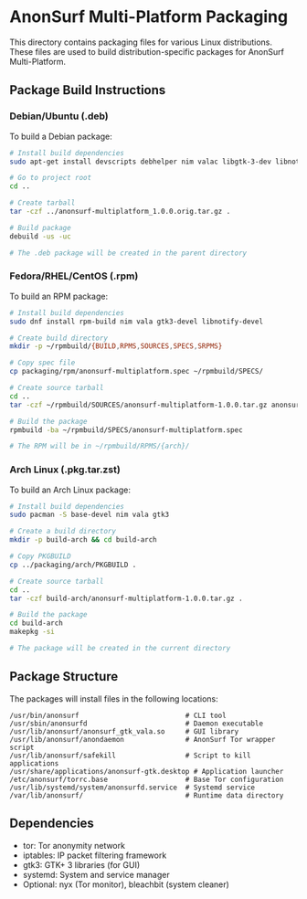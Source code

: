# AnonSurf Multi-Platform Packaging

This directory contains packaging files for various Linux distributions. These files are used to build distribution-specific packages for AnonSurf Multi-Platform.

## Package Build Instructions

### Debian/Ubuntu (.deb)

To build a Debian package:

```bash
# Install build dependencies
sudo apt-get install devscripts debhelper nim valac libgtk-3-dev libnotify-dev

# Go to project root
cd ..

# Create tarball
tar -czf ../anonsurf-multiplatform_1.0.0.orig.tar.gz .

# Build package
debuild -us -uc

# The .deb package will be created in the parent directory
```

### Fedora/RHEL/CentOS (.rpm)

To build an RPM package:

```bash
# Install build dependencies
sudo dnf install rpm-build nim vala gtk3-devel libnotify-devel

# Create build directory
mkdir -p ~/rpmbuild/{BUILD,RPMS,SOURCES,SPECS,SRPMS}

# Copy spec file
cp packaging/rpm/anonsurf-multiplatform.spec ~/rpmbuild/SPECS/

# Create source tarball
cd ..
tar -czf ~/rpmbuild/SOURCES/anonsurf-multiplatform-1.0.0.tar.gz anonsurf-multiplatform

# Build the package
rpmbuild -ba ~/rpmbuild/SPECS/anonsurf-multiplatform.spec

# The RPM will be in ~/rpmbuild/RPMS/{arch}/
```

### Arch Linux (.pkg.tar.zst)

To build an Arch Linux package:

```bash
# Install build dependencies
sudo pacman -S base-devel nim vala gtk3

# Create a build directory
mkdir -p build-arch && cd build-arch

# Copy PKGBUILD
cp ../packaging/arch/PKGBUILD .

# Create source tarball
cd ..
tar -czf build-arch/anonsurf-multiplatform-1.0.0.tar.gz .

# Build the package
cd build-arch
makepkg -si

# The package will be created in the current directory
```

## Package Structure

The packages will install files in the following locations:

```
/usr/bin/anonsurf                          # CLI tool
/usr/sbin/anonsurfd                        # Daemon executable
/usr/lib/anonsurf/anonsurf_gtk_vala.so     # GUI library
/usr/lib/anonsurf/anondaemon               # AnonSurf Tor wrapper script
/usr/lib/anonsurf/safekill                 # Script to kill applications
/usr/share/applications/anonsurf-gtk.desktop # Application launcher
/etc/anonsurf/torrc.base                   # Base Tor configuration
/usr/lib/systemd/system/anonsurfd.service  # Systemd service
/var/lib/anonsurf/                         # Runtime data directory
```

## Dependencies

- tor: Tor anonymity network
- iptables: IP packet filtering framework
- gtk3: GTK+ 3 libraries (for GUI)
- systemd: System and service manager
- Optional: nyx (Tor monitor), bleachbit (system cleaner) 
